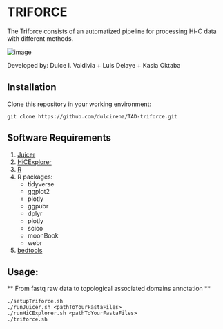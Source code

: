 # TRIFORCE
The Triforce consists of an automatized pipeline for processing Hi-C data with different methods. 

![image](https://user-images.githubusercontent.com/112836459/188355356-43d1fcc4-7199-4245-91e3-20517e4a4985.png)

Developed by: Dulce I. Valdivia + Luis Delaye + Kasia Oktaba

## Installation

Clone this repository in your working environment:

```
git clone https://github.com/dulcirena/TAD-triforce.git
```

## Software Requirements
1. [Juicer](https://github.com/aidenlab/juicer)
2. [HiCExplorer](https://hicexplorer.readthedocs.io/en/latest/)
3. [R](https://cran.r-project.org/)
4. R packages:
	- tidyverse
	- ggplot2	
	- plotly
	- ggpubr
	- dplyr
	- plotly
	- scico
	- moonBook
	- webr
5. [bedtools](https://bedtools.readthedocs.io/en/latest/content/installation.html)
		
## Usage:
** From fastq raw data to topological associated domains annotation **

```
./setupTriforce.sh
./runJuicer.sh <pathToYourFastaFiles>
./runHiCExplorer.sh <pathToYourFastaFiles>
./triforce.sh
```
